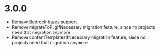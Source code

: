 # 3.0.0

* Remove Bedrock bases support
* Remove migrateToPugIfNecessary migration feature, since no projects need that migration anymore
* Remove contentTemplatesIfNecessary migration feature, since no projects need that migration anymore
